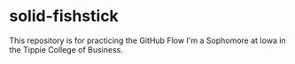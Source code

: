 # solid-fishstick
This repository is for practicing the GitHub Flow
I'm a Sophomore at Iowa in the Tippie College of Business.
